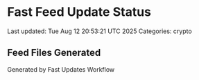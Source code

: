 # Fast Feed Update Status
Last updated: Tue Aug 12 20:53:21 UTC 2025
Categories: crypto

## Feed Files Generated

Generated by Fast Updates Workflow
